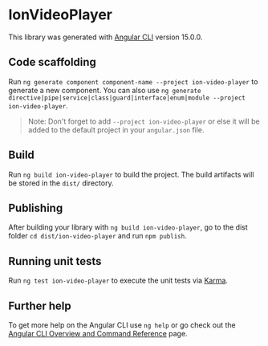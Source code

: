 # IonVideoPlayer

This library was generated with [Angular CLI](https://github.com/angular/angular-cli) version 15.0.0.

## Code scaffolding

Run `ng generate component component-name --project ion-video-player` to generate a new component. You can also use `ng generate directive|pipe|service|class|guard|interface|enum|module --project ion-video-player`.
> Note: Don't forget to add `--project ion-video-player` or else it will be added to the default project in your `angular.json` file. 

## Build

Run `ng build ion-video-player` to build the project. The build artifacts will be stored in the `dist/` directory.

## Publishing

After building your library with `ng build ion-video-player`, go to the dist folder `cd dist/ion-video-player` and run `npm publish`.

## Running unit tests

Run `ng test ion-video-player` to execute the unit tests via [Karma](https://karma-runner.github.io).

## Further help

To get more help on the Angular CLI use `ng help` or go check out the [Angular CLI Overview and Command Reference](https://angular.io/cli) page.
